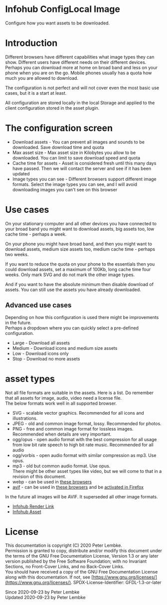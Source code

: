 # Infohub ConfigLocal Image

Configure how you want assets to be downloaded.

# Introduction

Different browsers have different capabilities what image types they can show. Different users have different needs on
their different devices. Perhaps you can download more at home on broad band and less on your phone when you are on the
go. Mobile phones usually has a quota how much you are allowed to download.

The configuration is not perfect and will not cover even the most basic use cases, but it is a start at least.

All configuration are stored locally in the local Storage and applied to the client configuration stored in the asset
plugin.

# The configuration screen

* Download assets - You can prevent all images and sounds to be downloaded. Save download time and quota
* Max asset size - Max asset size in Kilobytes you allow to be downloaded. You can limit to save download speed and
  quota
* Cache time for assets - Asset is considered fresh until this many days have passed. Then we will contact the server
  and see if it has been updated
* Image types you can see - Different browsers support different image formats. Select the image types you can see, and I
  will avoid downloading images you can't see on this browser

# Use cases

On your stationary computer and all other devices you have connected to your broad band you might want to download
assets, big assets too, low cache time - perhaps a week.

On your phone you might have broad band, and then you might want to download assets, medium size assets too, medium cache
time - perhaps two weeks.

If you want to reduce the quota on your phone to the essentials then you could download assets, set a maximum of 100Kb,
long cache time four weeks. Only mark SVG and do not mark the other image types.

And if you want to have the absolute minimum then disable download of assets. You can still use the assets you have
already downloaded.

## Advanced use cases

Depending on how this configuration is used there might be improvements in the future.  
Perhaps a dropdown where you can quickly select a pre-defined configuration.

* Large - Download all assets
* Medium - Download icons and medium size assets
* Low - Download icons only
* Stop - Download no more assets

# asset types

Not all file formats are suitable in the assets. Here is a list. Do remember that all assets for image, audio, video
need a license file.  
The below formats work well in all supported browser.

* SVG - scalable vector graphics. Recommended for all icons and illustrations.
* JPEG - old and common image format, lossy. Recommended for photos.
* PNG - free and common image format for lossless images. Recommended when details are very important.
* ogg/opus - open audio format with the best compression for all usage from low bit rate speech to high bit rate music.
  Recommended for all audio
* ogg/vorbis - open audio format with similar compression as mp3. Use opus.
* mp3 - old but common audio format. Use opus.  
  There might be other asset types like video, but we will come to that in a revision of this document.
* webp - can be used in [these browsers](https://caniuse.com/?search=webp)
* [avif](https://netflixtechblog.com/avif-for-next-generation-image-coding-b1d75675fe4) - can be used
  in [these browsers](https://caniuse.com/avif) and
  be [activated in Firefox](https://geekermag.com/open-avif-files-in-firefox/)

In the future all images will be AVIF. It superseded all other image formats.

- [Infohub Render Link](plugin,infohub_render_link)
- [Infohub Asset](plugin,infohub_asset)

# License

This documentation is copyright (C) 2020 Peter Lembke.  
Permission is granted to copy, distribute and/or modify this document under the terms of the GNU Free Documentation
License, Version 1.3 or any later version published by the Free Software Foundation; with no Invariant Sections, no
Front-Cover Links, and no Back-Cover Links.  
You should have received a copy of the GNU Free Documentation License along with this documentation. If not,
see [https://www.gnu.org/licenses/](https://www.gnu.org/licenses/). SPDX-License-Identifier: GFDL-1.3-or-later

Since 2020-09-23 by Peter Lembke  
Updated 2020-09-23 by Peter Lembke  
